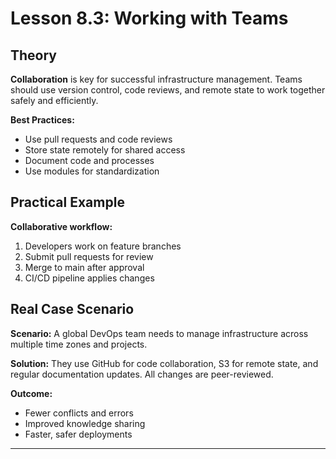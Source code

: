 # Lesson 8.3: Working with Teams

## Theory

**Collaboration** is key for successful infrastructure management. Teams should use version control, code reviews, and remote state to work together safely and efficiently.

**Best Practices:**
- Use pull requests and code reviews
- Store state remotely for shared access
- Document code and processes
- Use modules for standardization

## Practical Example

**Collaborative workflow:**
1. Developers work on feature branches
2. Submit pull requests for review
3. Merge to main after approval
4. CI/CD pipeline applies changes

## Real Case Scenario

**Scenario:**
A global DevOps team needs to manage infrastructure across multiple time zones and projects.

**Solution:**
They use GitHub for code collaboration, S3 for remote state, and regular documentation updates. All changes are peer-reviewed.

**Outcome:**
- Fewer conflicts and errors
- Improved knowledge sharing
- Faster, safer deployments

---
